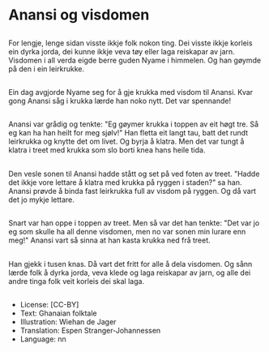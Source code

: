 # Anansi og visdomen

##
For lengje, lenge sidan visste ikkje folk nokon ting. Dei visste ikkje korleis ein dyrka jorda, dei kunne ikkje veva tøy eller laga reiskapar av jarn. Visdomen i all verda eigde berre guden Nyame i himmelen. Og han gøymde på den i ein leirkrukke.

##
Ein dag avgjorde Nyame seg for å gje krukka med visdom til Anansi. Kvar gong Anansi såg i krukka lærde han noko nytt. Det var spennande!

##
Anansi var grådig og tenkte: "Eg gøymer krukka i toppen av eit høgt tre. Så eg kan ha han heilt for meg sjølv!" Han fletta eit langt tau, batt det rundt leirkrukka og knytte det om livet. Og byrja å klatra. Men det var tungt å klatra i treet med krukka som slo borti knea hans heile tida.

##
Den vesle sonen til Anansi hadde stått og set på ved foten av treet. "Hadde det ikkje vore lettare å klatra med krukka på ryggen i staden?" sa han. Anansi prøvde å binda fast leirkrukka full av visdom på ryggen. Og då vart det jo mykje lettare.

##
Snart var han oppe i toppen av treet. Men så var det han tenkte: "Det var jo eg som skulle ha all denne visdomen, men no var sonen min lurare enn meg!" Anansi vart så sinna at han kasta krukka ned frå treet.

##
Han gjekk i tusen knas. Då vart det fritt for alle å dela visdomen. Og sånn lærde folk å dyrka jorda, veva klede og laga reiskapar av jarn, og alle dei andre tinga folk veit korleis dei skal laga.

##
* License: [CC-BY]
* Text: Ghanaian folktale
* Illustration: Wiehan de Jager
* Translation: Espen Stranger-Johannessen
* Language: nn

